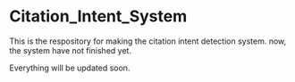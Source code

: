 # Citation_Intent_System

This is the respository for making the citation intent detection system. 
now, the system have not finished yet. 

Everything will be updated soon. 
